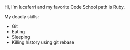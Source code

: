 Hi, I'm lucaferri and my favorite Code School path is Ruby.

My deadly skills:
* Git
* Eating
* Sleeping
* Killing history using git rebase
